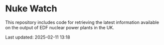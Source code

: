 # Nuke Watch

This repository includes code for retrieving the latest information available on the output of EDF nuclear power plants in the UK.

Last updated: 2025-02-11 13:18